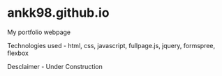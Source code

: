 # ankk98.github.io
My portfolio webpage 

Technologies used - html, css, javascript, fullpage.js, jquery, formspree, flexbox

Desclaimer - Under Construction
